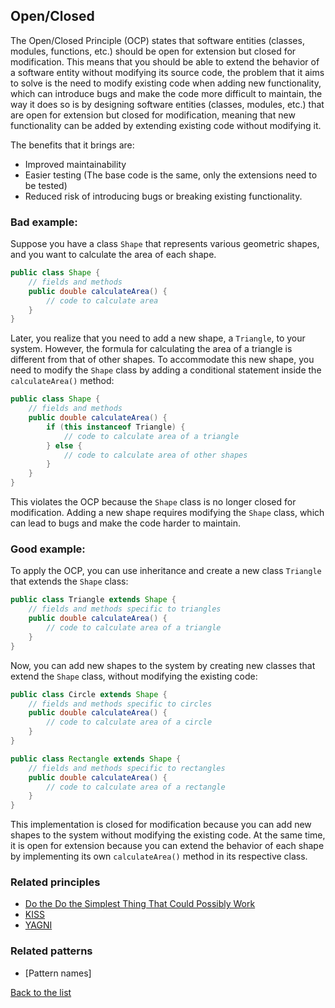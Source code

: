 ## Open/Closed

The Open/Closed Principle (OCP) states that software entities (classes, modules, functions, etc.) should be open for extension but closed for modification. This means that you should be able to extend the behavior of a software entity without modifying its source code, the problem that it aims to solve is the need to modify existing code when adding new functionality, which can introduce bugs and make the code more difficult to maintain, the way it does so is by designing software entities (classes, modules, etc.) that are open for extension but closed for modification, meaning that new functionality can be added by extending existing code without modifying it.

The benefits that it brings are:

- Improved maintainability
- Easier testing (The base code is the same, only the extensions need to be tested)
- Reduced risk of introducing bugs or breaking existing functionality.
### Bad example:

Suppose you have a class `Shape` that represents various geometric shapes, and you want to calculate the area of each shape. 

``` java
public class Shape {
    // fields and methods
    public double calculateArea() {
        // code to calculate area
    }
}
```

Later, you realize that you need to add a new shape, a `Triangle`, to your system. However, the formula for calculating the area of a triangle is different from that of other shapes. To accommodate this new shape, you need to modify the `Shape` class by adding a conditional statement inside the `calculateArea()` method:

``` java
public class Shape {
    // fields and methods
    public double calculateArea() {
        if (this instanceof Triangle) {
            // code to calculate area of a triangle
        } else {
            // code to calculate area of other shapes
        }
    }
}

```

This violates the OCP because the `Shape` class is no longer closed for modification. Adding a new shape requires modifying the `Shape` class, which can lead to bugs and make the code harder to maintain.
### Good example:

To apply the OCP, you can use inheritance and create a new class `Triangle` that extends the `Shape` class:

``` java
public class Triangle extends Shape {
    // fields and methods specific to triangles
    public double calculateArea() {
        // code to calculate area of a triangle
    }
}

```

Now, you can add new shapes to the system by creating new classes that extend the `Shape` class, without modifying the existing code:

``` java
public class Circle extends Shape {
    // fields and methods specific to circles
    public double calculateArea() {
        // code to calculate area of a circle
    }
}

public class Rectangle extends Shape {
    // fields and methods specific to rectangles
    public double calculateArea() {
        // code to calculate area of a rectangle
    }
}

```

This implementation is closed for modification because you can add new shapes to the system without modifying the existing code. At the same time, it is open for extension because you can extend the behavior of each shape by implementing its own `calculateArea()` method in its respective class.

### Related principles

- [Do the Do the Simplest Thing That Could Possibly Work](../general/dothesimplestthing.md)
- [KISS](../general/kiss.md)
- [YAGNI](../general/yagni.md)

### Related patterns

- [Pattern names]


[Back to the list](./README.md)